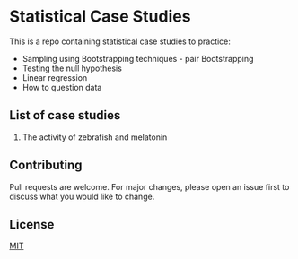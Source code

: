 # Statistical Case Studies

This is a repo containing statistical case studies to practice: 
- Sampling using Bootstrapping techniques - pair Bootstrapping
- Testing the null hypothesis
- Linear regression
- How to question data

## List of case studies

1. The activity of zebrafish and melatonin 

## Contributing
Pull requests are welcome. For major changes, please open an issue first to discuss what you would like to change.

## License
[MIT](https://choosealicense.com/licenses/mit/)
